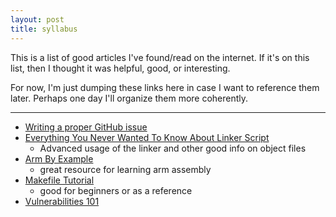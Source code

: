 ```yaml
---
layout: post
title: syllabus
---
```

This is a list of good articles I've found/read on the internet. If it's on this list, then I thought it was helpful, good, or interesting. 

For now, I'm just dumping these links here in case I want to reference them later. Perhaps one day I'll organize them more coherently.

---
- [Writing a proper GitHub issue](https://medium.com/nyc-planning-digital/writing-a-proper-github-issue-97427d62a20f)
- [Everything You Never Wanted To Know About Linker Script](https://mcyoung.xyz/2021/06/01/linker-script/)
	- Advanced usage of the linker and other good info on object files
- [Arm By Example](https://armasm.com/)
	- great resource for learning arm assembly
- [Makefile Tutorial](https://makefiletutorial.com/)
	- good for beginners or as a reference
- [Vulnerabilities 101](https://media.defcon.org/DEF%20CON%2024/DEF%20CON%2024%20presentations/DEF%20CON%2024%20-%20Drake-Christey-Vulnerabilities-101.pdf)
